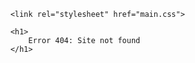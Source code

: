 <!DOCTYPE html>
<html>
	<head>
		<title>
			test website
		</title>
		
		<link rel="stylesheet" href="main.css">
		
		<h1>
			Error 404: Site not found 
		</h1>
</html>
